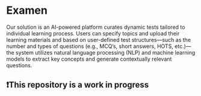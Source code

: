 # Examen

Our solution is an AI-powered platform curates dynamic tests tailored to individual learning process. Users can specify topics and upload their learning materials and based on user-defined test structures—such as the number and types of questions (e.g., MCQ’s, short answers, HOTS, etc.)—the system utilizes natural language processing (NLP) and machine learning models to extract key concepts and generate contextually relevant questions.

## ❗This repository is a work in progress
